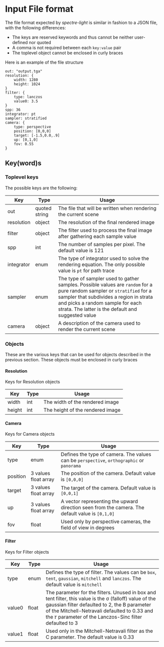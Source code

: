 # Input File format

The file format expected by *spectre-light* is similar in fashion to a JSON file,
with the following differences:

- The keys are reserved keywords and thus cannot be neither user-defined nor quoted
- A comma is not required between each `key:value` pair
- The toplevel object cannot be enclosed in curly braces

Here is an example of the file structure
```
out: "output.tga"
resolution: {
    width: 1280
    height: 1024
}
filter: {
    type: lanczos
    value0: 3.5
}
spp: 36
integrator: pt
sampler: stratified
camera: {
    type: perspective
    position: [0,0,0]
    target: [-1.5,0.0,.9]
    up: [0,1,0]
    fov: 0.55
}
```
## Key(word)s
### Toplevel keys
The possible keys are the following:

Key | Type | Usage
---|---|---
out| quoted string | The file that will be written when rendering the current scene
resolution | object | The resolution of the final rendered image
filter | object | The filter used to process the final image after gathering each sample value
spp | int | The number of samples per pixel. The default value is 121
integrator | enum | The type of integrator used to solve the rendering equation. The only possible value is `pt` for path trace
sampler | enum | The type of sampler used to gather samples. Possible values are `random` for a pure random sampler or `stratified` for a sampler that subdivides a region in strata and picks a random sample for each strata. The latter is the default and suggested value
camera | object | A description of the camera used to render the current scene

### Objects
These are the various keys that can be used for objects described in the previous section. These objects must be enclosed in curly braces

#### Resolution
Keys for Resolution objects

Key | Type | Usage
---|---|---
width | int | The width of the rendered image
height | int | The height of the rendered image

#### Camera
Keys for Camera objects

Key | Type | Usage
---|---|---
type | enum | Defines the type of camera. The values can be `perspective`, `orthographic` or `panorama`
position | 3 values float array | The position of the camera. Default value is `[0,0,0]`
target | 3 values float array | The target of the camera. Default value is `[0,0,1]`
up | 3 values float array | A vector representing the upward direction seen from the camera. The default value is `[0,1,0]`
fov | float | Used only by perspective cameras, the field of view in degrees

#### Filter
Keys for Filter objects

Key | Type | Usage
---|---|---
type | enum | Defines the type of filter. The values can be `box`, `tent`, `gaussian`, `mitchell` and `lanczos`. The default value is `mitchell`
value0 | float | The parameter for the filters. Unused in box and tent filter, this value is the σ (falloff) value of the gaussian filter defaulted to 2, the B parameter of the Mitchell-Netravali defaulted to 0.33 and the 𝜏 parameter of the Lanczos-Sinc filter defaulted to 3
value1 | float | Used only in the Mitchell-Netravali filter as the C parameter. The default value is 0.33



